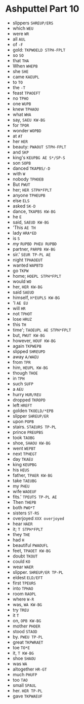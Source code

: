 # Ashputtel Part 10

* slippers `SHREUP/ERS`
* which `WEU`
* were `WR`
* all `AUL`
* of `-F`
* gold: `TKPWOELD STPH-FPLT`
* so `SO`
* that `THA`
* When `WHEPB`
* she `SHE`
* came `KAEUPL`
* to `TO`
* the `-T`
* feast `TPAOEFT`
* no `TPHO`
* one `WUPB`
* knew `TPHAOU`
* what `WHA`
* say, `SAEU KW-BG`
* for `TPOR`
* wonder `WOPBD`
* at `AT`
* her `HER`
* beauty: `PWAOUT STPH-FPLT`
* and `SKP`
* king's `KEUPBG AE S*/SP-S`
* son `SOPB`
* danced `TKAPBS/-D`
* with `W`
* nobody `TPHOEB`
* But `PWUT`
* her; `HER STPH*FPLT`
* anyone `TPHEUPB`
* else `ELS`
* asked `SK-D`
* dance, `TKAPBS KW-BG`
* he `E`
* said, `SAEUD KW-BG`
* 'This `AE TH`
* lady `HRA*ED`
* is `S`
* _my_ `RUPBD PHEU RUPBD`
* partner, `PARPB KW-BG`
* sir.' `SEUR TP-PL AE`
* night `TPHAOEUT`
* wanted `WAPBTD`
* go `TKPW`
* home; `HOEPL STPH*FPLT`
* would `WO`
* her, `HER KW-BG`
* said `SAEUD`
* himself, `H*EUPLS KW-BG`
* 'I `AE EU`
* will `HR`
* not `TPHOT`
* lose `HRUZ`
* this `TH`
* time'; `TAOEUPL AE STPH*FPLT`
* but, `PWUT KW-BG`
* however, `HOUF KW-BG`
* again `TKPWEPB`
* slipped `SHREUPD`
* away `A/WAEU`
* from `TPR`
* him, `HEUPL KW-BG`
* though `THOE`
* in `TPH`
* such `SUFP`
* a `AEU`
* hurry `HUR/REU`
* dropped `TKROPD`
* left `HREFT`
* golden `TKOELD/*EPB`
* slipper `SHREUP/ER`
* upon `POPB`
* stairs. `STAEURS TP-PL`
* prince `PREUPBS`
* took `TAOBG`
* shoe, `SHAOU KW-BG`
* went `WEPBT`
* next `TPHEGT`
* day `TKAEU`
* king `KEUPBG`
* his `HEUS`
* father, `TPAER KW-BG`
* take `TAEUBG`
* my `PHEU`
* wife `WAOEUF`
* fits.' `TPEUTS TP-PL AE`
* Then `THEPB`
* both `PWO*T`
* sisters `ST-RS`
* overjoyed `XXX overjoyed`
* hear `HAER`
* it; `T STPH*FPLT`
* they `THE`
* had `H`
* beautiful `PWAOUFL`
* feet, `TPAOET KW-BG`
* doubt `TKOUT`
* could `KO`
* wear `WAER`
* slipper. `SHREUP/ER TP-PL`
* eldest `ELD/EFT`
* first `TPEURS`
* into `TPHAO`
* room `RAOPL`
* where `W-R`
* was, `WA KW-BG`
* try `TREU`
* it `T`
* on, `OPB KW-BG`
* mother `PHOER`
* stood `STAOD`
* by. `PWEU TP-PL`
* great `TKPWRAET`
* toe `TO*E`
* it, `T KW-BG`
* shoe `SHAOU`
* was `WA`
* altogether `HR-GT`
* much `PHUFP`
* too `TAO`
* small `SPAUL`
* her. `HER TP-PL`
* gave `TKPWAEUF`
